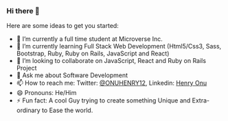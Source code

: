 ### Hi there 👋

Here are some ideas to get you started:

- 🔭 I’m currently a full time student at Microverse Inc.
- 🌱 I’m currently learning Full Stack Web Development (Html5/Css3, Sass, Bootstrap, Ruby, Ruby on Rails, JavaScript and React)
- 👯 I’m looking to collaborate on JavaScript, React and Ruby on Rails Project
- 💬 Ask me about Software Development
- 📫 How to reach me: Twitter: [@ONUHENRY12](https://twitter.com/ONUHENRY12), Linkedin: [Henry Onu](https://www.linkedin.com/in/henry-onu-9a15b11b6/)
- 😄 Pronouns: He/Him
- ⚡ Fun fact: A cool Guy trying to create something Unique and Extra-ordinary to Ease the world.
